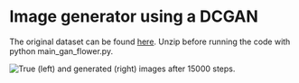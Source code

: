 # Image generator using a DCGAN

The original dataset can be found [here](https://www.kaggle.com/olgabelitskaya/flower-color-images?select=flower_images). Unzip before running the code with python main_gan_flower.py.

![True (left) and generated (right) images after 15000 steps.](/Users/omena/Downloads/dcgan_keras/image_step_15000.png)